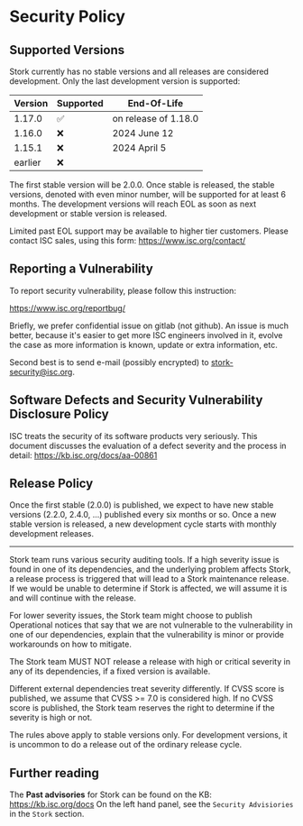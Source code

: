 # Security Policy

## Supported Versions

Stork currently has no stable versions and all releases are considered development. Only the last development version is
supported:

| Version | Supported          | End-Of-Life           |
| ------- | ------------------ | --------------------- |
| 1.17.0  | :white_check_mark: | on release of 1.18.0  |
| 1.16.0  | :x:                | 2024 June 12          |
| 1.15.1  | :x:                | 2024 April 5          |
| earlier | :x:                |                       |

The first stable version will be 2.0.0. Once stable is released, the stable versions, denoted with even minor number,
will be supported for at least 6 months. The development versions will reach EOL as soon as next development or stable
version is released.

Limited past EOL support may be available to higher tier customers.
Please contact ISC sales, using this form: https://www.isc.org/contact/

## Reporting a Vulnerability

To report security vulnerability, please follow this instruction:

https://www.isc.org/reportbug/

Briefly, we prefer confidential issue on gitlab (not github). An issue is much better, because it's easier to get more
ISC engineers involved in it, evolve the case as more information is known, update or extra information, etc.

Second best is to send e-mail (possibly encrypted) to stork-security@isc.org.

## Software Defects and Security Vulnerability Disclosure Policy

ISC treats the security of its software products very seriously. This document discusses the evaluation of a defect
severity and the process in detail: https://kb.isc.org/docs/aa-00861

## Release Policy

Once the first stable (2.0.0) is published, we expect to have new stable versions (2.2.0, 2.4.0, ...) published
every six months or so. Once a new stable version is released, a new development cycle starts with monthly
development releases.

---

Stork team runs various security auditing tools. If a high severity issue is found in one of its dependencies, and the
underlying problem affects Stork, a release process is triggered that will lead to a Stork maintenance release.
If we would be unable to determine if Stork is affected, we will assume it is and will continue with the release.

For lower severity issues, the Stork team might choose to publish Operational notices that say that we are not
vulnerable to the vulnerability in one of our dependencies, explain that the vulnerability is minor or provide
workarounds on how to mitigate.

The Stork team MUST NOT release a release with high or critical severity in any of its dependencies, if a fixed version
is available.

Different external dependencies treat severity differently. If CVSS score is published, we assume that CVSS >= 7.0
is considered high. If no CVSS score is published, the Stork team reserves the right to determine if the severity
is high or not.

The rules above apply to stable versions only. For development versions, it is uncommon to do a release out of the
ordinary release cycle.


## Further reading

The **Past advisories** for Stork can be found on the KB: https://kb.isc.org/docs
On the left hand panel, see the `Security Advisiories` in the `Stork` section.
